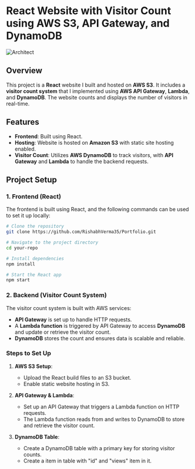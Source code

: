 # React Website with Visitor Count using AWS S3, API Gateway, and DynamoDB

![Architect](https://github.com/user-attachments/assets/fcc1407f-1207-49c0-81ae-663ee752f829)

## Overview

This project is a **React** website I built and hosted on **AWS S3**. It includes a **visitor count system** that I implemented using **AWS API Gateway**, **Lambda**, and **DynamoDB**. The website counts and displays the number of visitors in real-time.

## Features

- **Frontend**: Built using React.
- **Hosting**: Website is hosted on **Amazon S3** with static site hosting enabled.
- **Visitor Count**: Utilizes **AWS DynamoDB** to track visitors, with **API Gateway** and **Lambda** to handle the backend requests.

## Project Setup

### 1. Frontend (React)

The frontend is built using React, and the following commands can be used to set it up locally:

```bash
# Clone the repository
git clone https://github.com/RishabhVerma35/Portfolio.git

# Navigate to the project directory
cd your-repo

# Install dependencies
npm install

# Start the React app
npm start
```

### 2. Backend (Visitor Count System)

The visitor count system is built with AWS services:

- **API Gateway** is set up to handle HTTP requests.
- A **Lambda function** is triggered by API Gateway to access **DynamoDB** and update or retrieve the visitor count.
- **DynamoDB** stores the count and ensures data is scalable and reliable.

### Steps to Set Up

1. **AWS S3 Setup**: 
   - Upload the React build files to an S3 bucket.
   - Enable static website hosting in S3.
   
2. **API Gateway & Lambda**:
   - Set up an API Gateway that triggers a Lambda function on HTTP requests.
   - The Lambda function reads from and writes to DynamoDB to store and retrieve the visitor count.

3. **DynamoDB Table**:
   - Create a DynamoDB table with a primary key for storing visitor counts.
   - Create a item in table with "id" and "views" item in it.


